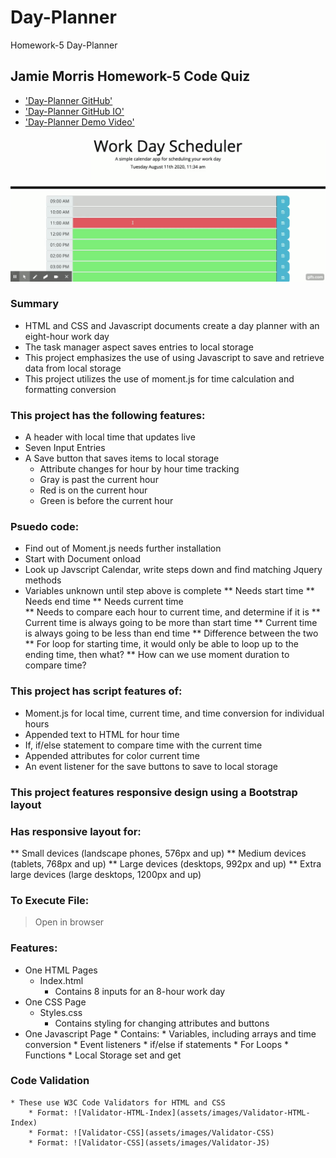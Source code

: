 # Day-Planner
Homework-5 Day-Planner
## Jamie Morris Homework-5 Code Quiz

* ['Day-Planner GitHub'](https://github.com/jamierachael/Day-Planner)
* ['Day-Planner GitHub IO'](https://jamierachael.github.io/Day-Planner/)
* ['Day-Planner Demo Video'](https://drive.google.com/file/d/1YmGSNpY2jku-e4feAC4cVXLKLKZ9DaVV/view)

![Day-Planner Demo](assets/demo/gif.gif)

### Summary
* HTML and CSS and Javascript documents create a day planner with an eight-hour work day
* The task manager aspect saves entries to local storage
* This project emphasizes the use of using Javascript to save and retrieve data from local storage
* This project utilizes the use of moment.js for time calculation and formatting  conversion 

### This project has the following features: 
* A header with local time that updates live
* Seven Input Entries
* A Save button that saves items to local storage
    * Attribute changes for hour by hour time tracking 
    * Gray is past the current hour
    * Red is on the current hour
    * Green is before the current hour
    
### Psuedo code:  
* Find out of Moment.js needs further installation
* Start with Document onload
* Look up Javscript Calendar, write steps down and find matching Jquery methods
* Variables unknown until step above is complete
    ** Needs start time
    ** Needs end time
    ** Needs current time  
    ** Needs to compare each hour to current time, and determine if it is 
    ** Current time is always going to be more than start time
    ** Current time is always going to be less than end time
    ** Difference between the two
    ** For loop for starting time, it would only be able to loop up to the ending time, then what?
    ** How can we use moment duration to compare time?

### This project has script features of:
* Moment.js for local time, current time, and time conversion for individual hours
* Appended text to HTML for hour time
* If, if/else statement to compare time with the current time 
* Appended attributes for color current time 
* An event listener for the save buttons to save to local storage

### This project features responsive design using a Bootstrap layout
### Has responsive layout for: 
** Small devices (landscape phones, 576px and up)
** Medium devices (tablets, 768px and up)
** Large devices (desktops, 992px and up)
** Extra large devices (large desktops, 1200px and up)

### To Execute File:
> Open in browser

### Features: 
* One HTML Pages
    * Index.html 
        * Contains 8 inputs for an 8-hour work day
* One CSS Page
    * Styles.css
        * Contains styling for changing attributes and buttons
* One Javascript Page
        * Contains: 
        * Variables, including arrays and time conversion 
        * Event listeners
        * if/else if statements
        * For Loops
        * Functions 
        * Local Storage set and get 

### Code Validation 
    * These use W3C Code Validators for HTML and CSS
        * Format: ![Validator-HTML-Index](assets/images/Validator-HTML-Index)
        * Format: ![Validator-CSS](assets/images/Validator-CSS)
        * Format: ![Validator-CSS](assets/images/Validator-JS)









